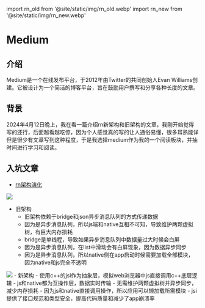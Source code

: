 import rn_old from '@site/static/img/rn_old.webp'
import rn_new from '@site/static/img/rn_new.webp'

# Medium

## 介绍

Medium是一个在线发布平台，于2012年由Twitter的共同创始人Evan Williams创建。它被设计为一个简洁的博客平台，旨在鼓励用户撰写和分享各种长度的文章。

## 背景

2024年4月12日晚上，我在看一篇介绍rn新架构和旧架构的文章，我刚开始觉得写的还行，后面越看越吃惊，因为个人感觉真的写的让人通俗易懂，很多耳熟能详但是很少有文章写到这种程度，于是我选择medium作为我的一个阅读板块，并抽时间进行学习和阅读。

## 入坑文章

-   [rn架构演化](https://medium.com/@under_the_hook/react-native-the-new-architecture-c4ba8ed8b452)

<img src={rn_old} width={800} />

-   旧架构
    -   旧架构依赖于bridge和json异步消息队列的方式传递数据
    -   因为是异步消息队列，所以js端和native互相不可知，导致维护两颗虚拟树，有巨大内存损耗
    -   bridge是单线程，导致如果异步消息队列中数据量过大时候会白屏
    -   因为是异步消息队列，在list中滑动会有白屏现象，因为数据异步同步
    -   因为是异步消息队列，所以native侧在app启动时候需要加载全部模块，因为native和js完全不透明

<img src={rn_new} width={800} />
- 新架构
    - 使用c++的jsi作为抽象层，模拟web浏览器中js直接调用c++底层逻辑
    - js和native都为互操作层，数据实时传输
    - 无需维护两颗虚拟树并异步同步，减少内存损耗
    - 因为js和native直接调用操作，所以应用可以懒加载所需模块
    - jsi提供了接口规范和类型安全，提高代码质量和减少了app崩溃率
